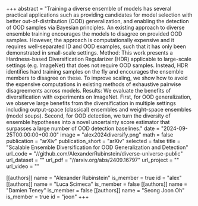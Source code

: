 +++
abstract = "Training a diverse ensemble of models has several practical applications such as providing candidates for model selection with better out-of-distribution (OOD) generalization, and enabling the detection of OOD samples via Bayesian principles. An existing approach to diverse ensemble training encourages the models to disagree on provided OOD samples. However, the approach is computationally expensive and it requires well-separated ID and OOD examples, such that it has only been demonstrated in small-scale settings. Method: This work presents a Hardness-based Diversification Regularizer (HDR) applicable to large-scale settings (e.g. ImageNet) that does not require OOD samples. Instead, HDR identifies hard training samples on the fly and encourages the ensemble members to disagree on these. To improve scaling, we show how to avoid the expensive computations in existing methods of exhaustive pairwise disagreements across models. Results: We evaluate the benefits of diversification with experiments on ImageNet. First, for OOD generalization, we observe large benefits from the diversification in multiple settings including output-space (classical) ensembles and weight-space ensembles (model soups). Second, for OOD detection, we turn the diversity of ensemble hypotheses into a novel uncertainty score estimator that surpasses a large number of OOD detection baselines."
date = "2024-09-25T00:00:00+00:00"
image = "alex2024diversify.png"
math = false
publication = "arXiv"
publication_short = "arXiv"
selected = false
title = "Scalable Ensemble Diversification for OOD Generalization and Detection"
url_code = "//github.com/AlexanderRubinstein/diverse-universe-public"
url_dataset = ""
url_pdf = "//arxiv.org/abs/2409.16797"
url_project = ""
url_video = ""


[[authors]]
    name = "Alexander Rubinstein"
    is_member = true
    id = "alex"
[[authors]]
    name = "Luca Scimeca"
    is_member = false
[[authors]]
    name = "Damien Teney"
    is_member = false
[[authors]]
    name = "Seong Joon Oh"
    is_member = true
    id = "joon"
+++
